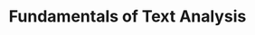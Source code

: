 ---
layout: workshop
category: workshop
title: "Fundamentals of Text Analysis"
time: 1:00 PM - 4:00 PM PST
human_date: "May 21"
year: 2025
location: UC Santa Barbara Library, Room 2509
instructors:
helpers:
pre_workshop_survey:
post_workshop_survey:
shoreline_url:
lesson_url:
description: <b>Registration opens on April 28, 2025.</b>
---